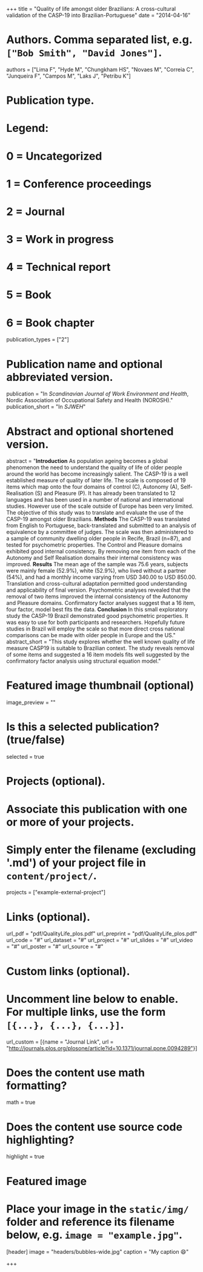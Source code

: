 +++
title = "Quality of life amongst older Brazilians: A cross-cultural validation of the CASP-19 into Brazilian-Portuguese"
date = "2014-04-16"

# Authors. Comma separated list, e.g. `["Bob Smith", "David Jones"]`.
authors = ["Lima F", "Hyde M", "Chungkham HS", "Novaes M", "Correia C", "Junqueira F", "Campos M", "Laks J", "Petribu K"]

# Publication type.
# Legend:
# 0 = Uncategorized
# 1 = Conference proceedings
# 2 = Journal
# 3 = Work in progress
# 4 = Technical report
# 5 = Book
# 6 = Book chapter
publication_types = ["2"]

# Publication name and optional abbreviated version.
publication = "In *Scandinavian Journal of Work Environment and Health*, Nordic Association of Occupational Safety and Health (NOROSH)."
publication_short = "In *SJWEH*"

# Abstract and optional shortened version.
abstract = "**Introduction** As population ageing becomes a global phenomenon the need to understand the quality of life of older people around the world has become increasingly salient. The CASP-19 is a well established measure of quality of later life. The scale is composed of 19 items which map onto the four domains of control (C), Autonomy (A), Self-Realisation (S) and Pleasure (P). It has already been translated to 12 languages and has been used in a number of national and international studies. However use of the scale outside of Europe has been very limited. The objective of this study was to translate and evaluate the use of the CASP-19 amongst older Brazilians. **Methods** The CASP-19 was translated from English to Portuguese, back-translated and submitted to an analysis of equivalence by a committee of judges. The scale was then administered to a sample of community dwelling older people in Recife, Brazil (n=87), and tested for psychometric properties. The Control and Pleasure domains exhibited good internal consistency. By removing one item from each of the Autonomy and Self Realisation domains their internal consistency was improved. **Results** The mean age of the sample was 75.6 years, subjects were mainly female (52.9%), white (52.9%), who lived without a partner (54%), and had a monthly income varying from USD 340.00 to USD 850.00. Translation and cross-cultural adaptation permitted good understanding and applicability of final version. Psychometric analyses revealed that the removal of two items improved the internal consistency of the Autonomy and Pleasure domains. Confirmatory factor analyses suggest that a 16 item, four factor, model best fits the data. **Conclusion** In this small exploratory study the CASP-19 Brazil demonstrated good psychometric properties. It was easy to use for both participants and researchers. Hopefully future studies in Brazil will employ the scale so that more direct cross national comparisons can be made with older people in Europe and the US."
abstract_short = "This study explores whether the well known quality of life measure CASP19 is suitable to Brazilian context. The study reveals removal of some items and suggested a 16 item models fits well suggested by the confirmatory factor analysis using structural equation model."

# Featured image thumbnail (optional)
image_preview = ""

# Is this a selected publication? (true/false)
selected = true

# Projects (optional).
#   Associate this publication with one or more of your projects.
#   Simply enter the filename (excluding '.md') of your project file in `content/project/`.
projects = ["example-external-project"]

# Links (optional).
url_pdf = "pdf/QualityLife_plos.pdf"
url_preprint = "pdf/QualityLife_plos.pdf"
url_code = "#"
url_dataset = "#"
url_project = "#"
url_slides = "#"
url_video = "#"
url_poster = "#"
url_source = "#"

# Custom links (optional).
#   Uncomment line below to enable. For multiple links, use the form `[{...}, {...}, {...}]`.
url_custom = [{name = "Journal Link", url = "http://journals.plos.org/plosone/article?id=10.1371/journal.pone.0094289"}]

# Does the content use math formatting?
math = true

# Does the content use source code highlighting?
highlight = true

# Featured image
# Place your image in the `static/img/` folder and reference its filename below, e.g. `image = "example.jpg"`.
[header]
image = "headers/bubbles-wide.jpg"
caption = "My caption :smile:"

+++
